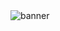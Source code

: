 <img scr="https://github.com/PrakashMadbhagat/sass_project/assets/123619127/16fbe2bc-d233-4c71-be50-eef1c1d056c6" alt="banner">
<img scr="//github.com/PrakashMadbhagat/sass_project/assets/123619127/0c675e2c-d15d-43a5-9519-6d0743a066dc" alt="">

